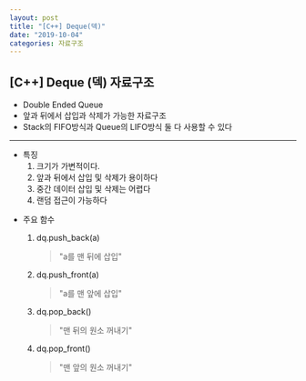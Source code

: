 ```yaml
---
layout: post
title: "[C++] Deque(덱)"
date: "2019-10-04"
categories: 자료구조
---
```


## [C++] Deque (덱) 자료구조

- Double Ended Queue
- 앞과 뒤에서 삽입과 삭제가 가능한 자료구조
- Stack의 FIFO방식과 Queue의 LIFO방식 둘 다 사용할 수 있다

------

* 특징
  1. 크기가 가변적이다.
  2. 앞과 뒤에서 삽입 및 삭제가 용이하다
  3. 중간 데이터 삽입 및 삭제는 어렵다
  4. 랜덤 접근이 가능하다



- 주요 함수

  1. dq.push_back(a) 

     > "a를 맨 뒤에 삽입"

  2. dq.push_front(a)

     > "a를 맨 앞에 삽입"

  3. dq.pop_back()

     > "맨 뒤의 원소 꺼내기"

  4. dq.pop_front()

     > "맨 앞의 원소 꺼내기"
